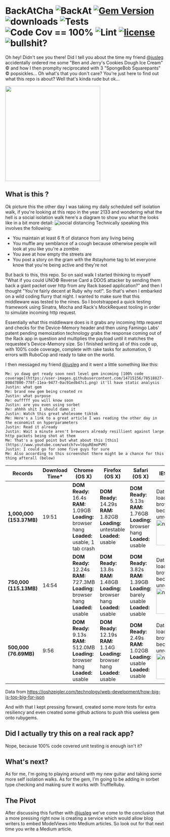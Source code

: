 # BackAtCha ![BackAt](https://img.shields.io/badge/BackAt%3F-Cha-brightgreen) [![Gem Version](https://badge.fury.io/rb/BackAtCha.svg)](https://badge.fury.io/rb/BackAtCha) ![downloads](https://img.shields.io/gem/dt/BackAtCha) ![Tests](https://github.com/almiche/BackAtCha/workflows/Tests/badge.svg?branch=master) ![Code Cov == 100%](https://github.com/almiche/BackAtCha/workflows/Code%20Cov%20==%20100%25/badge.svg?branch=master) ![Lint](https://github.com/almiche/BackAtCha/workflows/Lint/badge.svg?branch=master) [![license](https://img.shields.io/badge/LICENSE-MIT-blue)](https://github.com/almiche/BackAtCha/blob/master/LICENSE) ![bullshit?](https://img.shields.io/badge/bullshit%3F-none-red)
Oh hey! Didn't see you there! Did I tell you about the time my friend [@jusleg](https://github.com/jusleg) accidentally ordered me some "Ben and Jerry's Cookies Dough Ice Cream" © and how I then promplty reciprocated with 3 "SpongeBob Squarepants" © popsickles... Oh what's that you don't care? You're just here to find out what this repo is about? Well that's kinda rude but ok...

<img src="https://user-images.githubusercontent.com/14715156/78526515-3ecc2a00-77a8-11ea-9517-9d8ffeca7251.png" data-canonical-src="https://user-images.githubusercontent.com/14715156/78526515-3ecc2a00-77a8-11ea-9517-9d8ffeca7251.png" height="300" />

## What is this ?

Ok picture this the other day I was taking my daily scheduled self isolation walk, if you're looking at this repo in the year 2133 and wondering what the hell is a social isolation walk here's a diagram to show you what the looks like in a bit more detail:
![social distancing](https://user-images.githubusercontent.com/4406751/79282765-056c7c00-7e84-11ea-9697-80b6d60e3c84.png)
Technically speaking this involves the following:
- You maintain at least 6 ft of distance from any living being
- You muffle any semblance of a cough because otherwise people will look at you like you're a zombie
- You awe at how empty the streets are
- You post a story on the gram with the #stayhome tag to let everyone know that you're being active and they're not

But back to this, this repo. So on said walk I started thinking to myself "What if you could UNO© Reverse Card a DDOS attacker by sending them back a giant packet over http from any Rack based application?" and then I thought "You're fairly decent at Ruby why not!". So that's when I embarked on a wild coding flurry that night. I wanted to make sure that this middleware was tested to the nines. So I bootstrapped a quick testing framework using Sinatra, Mocha and Rack's MockRequest tooling in order to simulate incoming http request. 

Essentially what this middleware does is it grabs any incoming http request and checks for the Device-Memory header and then using Famingo Labs' patent pending memoization technology grabs the response coming out of the Rack app in question and multiplies the payload until it matches the requestee's Device-Memory size. So I finished writing all of this code up, with 100% code coverage, complete with rake tasks for automation, 0 errors with RuboCop and ready to take on the world.

I then messaged my friend [@jusleg](https://github.com/jusleg) and it went a little something like this:
```
Me: yo dawg get ready soon next level gem incoming [100% code coverage](https://user-images.githubusercontent.com/14715156/78518827-898d7800-778f-11ea-9477-0ac91edb47c1.png) it'll have static analysis
Justin: what gem
Me: brand new gem being created rn
Justin: what purpose
Me: oufffff you will know soon
Justin: are you even using sorbet
Me: ahhhh shit I should damn it
Justin: Watch this great wholesome tiktok
Me: Here's a link to a great article I was reading the other day in the economist on hyperparameters
Justin: Read it already
Justin: Wait a minute aren't browsers already resillient against large http packets being shot at them
Me: That's a good point but what about this [this](https://www.youtube.com/watch?v=l6quREmoPVM)
Justin: I could go for some five guys for sure
Me: Also according to this screenshot there might be a chance for this thing afterall (below)
```

|**Records**|**Download Time\***|**Chrome (OS X)**|**Firefox (OS X)**|**Safari (OS X)**|**IE9 (Win 7)**|
|---|---|---|---|---|---|
|**1,000,000 (153.37MB)**|19:51|**DOM Ready:** 16.4s<br>**RAM:** 1.09GB<br>**Loading:** browser hang<br>**Loaded:** usable, 1 tab crash|**DOM Ready:** 14.29s<br>**RAM:** 1.82GB<br>**Loading:** untestable<br>**Loaded:** usable|**DOM Ready:** 5.13s<br>**RAM:** 1.76GB<br>**Loading:** browser hang<br>**Loaded:** usable|Data failed to load and browser became unresponsive.<br><img src="https://media.giphy.com/media/l0HTYUmU67pLWv1a8/giphy.gif" alt="nice" width=80>| 
|**750,000 (115.13MB)**|14:54|**DOM Ready:** 12.24s<br>**RAM:** 727.3MB<br>**Loading:** browser hang<br>**Loaded:** usable|**DOM Ready:** 13.8s<br>**RAM:** 1.48GB<br>**Loading:** browser hang<br>**Loaded:** usable|**DOM Ready:** 3.82s<br>**RAM:** 1.39GB<br>**Loading:** barely usable<br>**Loaded:** usable|Data failed to load and browser became unresponsive.<br><img src="https://media.giphy.com/media/Ls6ahtmYHU760/giphy.gif" alt="nice" width=80>|
|**500,000 (76.69MB)**|9:56|**DOM Ready:** 9.13s<br>**RAM:** 512.0MB<br>**Loading:** browser hang<br>**Loaded:** usable|**DOM Ready:** 12.19s<br>**RAM:** 1.14G<br>**Loading:** browser hang<br>**Loaded:** usable|**DOM Ready:** 2.49s<br>**RAM:** 1.02GB<br>**Loading:** usable<br>**Loaded:** usable|Data failed to load and browser became unresponsive.<br><img src="https://media.giphy.com/media/fs6rnt1K0YyVWRXNwY/giphy.gif" alt="nice" width=80>|

Data from https://joshzeigler.com/technology/web-development/how-big-is-too-big-for-json

And with that I kept pressing forward, created some more tests for extra resiliency and even created some github actions to push this useless gem onto rubygems. 

## Did I actually try this on a real rack app?

Nope, because 100% code covered unit testing is enough isn't it?

## What's next?

As for me, I'm going to playing around with my new guitar and taking some more self isolation walks. As for the gem, I'm going to be adding in sorbet type checking and making sure it works with TruffleRuby.

## The Pivot
After discussing this further with [@jusleg](https://github.com/jusleg) we've come to the conclusion that a more pressing right now is creating a service which would allow blog writers to embed ModelViews into Medium articles. So look out for that next time you write a Medium article.

